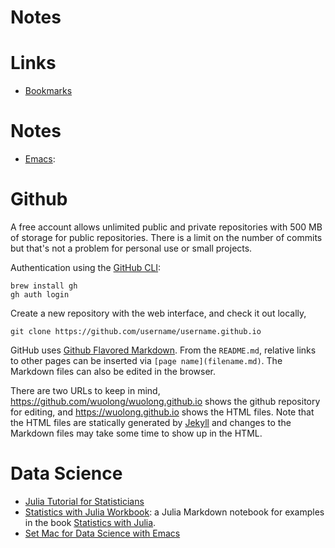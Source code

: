 Notes
=====

# Links

- [Bookmarks](./bookmarks.md)

# Notes

- [Emacs](./emacs/emacs.md):

# Github

A free account allows unlimited public and private repositories with 500 MB of storage for public repositories. There is a limit on the number of commits but that's not a problem for personal use or small projects.

Authentication using the [GitHub CLI](https://docs.github.com/en/github-cli/github-cli/quickstart): 

``` shell
brew install gh
gh auth login
```

Create a new repository with the web interface, and check it out locally,

``` shell
git clone https://github.com/username/username.github.io 
```

GitHub uses [Github Flavored Markdown](https://github.github.com/gfm/). From the `README.md`, relative links to other pages can be inserted via `[page name](filename.md)`. The Markdown files can also be edited in the browser.

There are two URLs to keep in mind, https://github.com/wuolong/wuolong.github.io shows the github repository for
editing, and https://wuolong.github.io shows the HTML files. Note that the HTML files are statically generated by
[Jekyll](https://jekyllrb.com) and changes to the Markdown files may take some time to show up in the HTML.

# Data Science

- [Julia Tutorial for Statisticians](./notes/juliar.html)
- [Statistics with Julia Workbook](./notes/statjulia.md): a Julia Markdown notebook for examples in the book [Statistics with Julia](<https://statisticswithjulia.org>).
- [Set Mac for Data Science with Emacs](mac-emacs-data.md)

